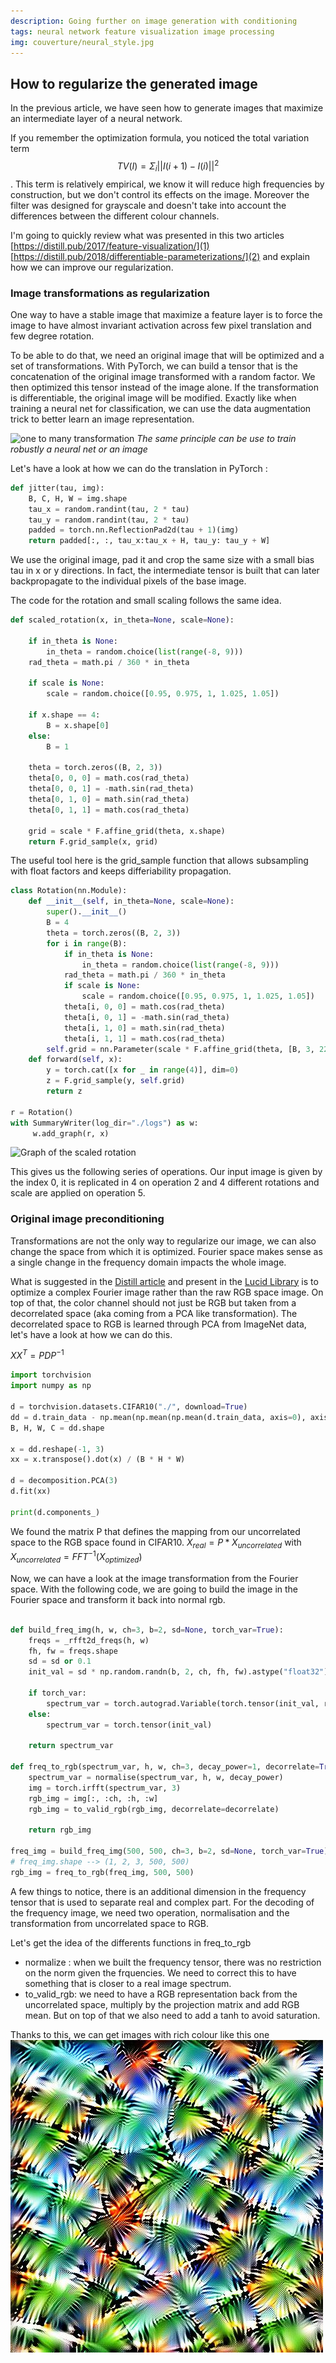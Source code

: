 ```yaml
---
description: Going further on image generation with conditioning
tags: neural network feature visualization image processing
img: couverture/neural_style.jpg
---
```


## How to regularize the generated image

In the previous article, we have seen how to generate images that maximize an intermediate layer of a neural network.

If you remember the optimization formula, you noticed the total variation term $$ TV(I) = \Sigma_i ||I(i+1) - I(i)||^2 $$.
This term is relatively empirical, we know it will reduce high frequencies by construction, but we don't control its effects on the image. Moreover the filter was designed for grayscale and doesn't take into account the differences between the different colour channels.

I'm going to quickly review what was presented in this two articles [https://distill.pub/2017/feature-visualization/](1) [https://distill.pub/2018/differentiable-parameterizations/](2) and explain how we can improve our regularization.

### Image transformations as regularization
One way to have a stable image that maximize a feature layer is to force the image to have almost invariant activation across few pixel translation and few degree rotation.

To be able to do that, we need an original image that will be optimized and a set of transformations. With PyTorch, we can build a tensor that is the concatenation of the original image transformed with a random factor. We then optimized this tensor instead of the image alone. If the transformation is differentiable, the original image will be modified. 
Exactly like when training a neural net for classification, we can use the data augmentation trick to better learn an image representation.

![one to many transformation](https://proxy.duckduckgo.com/iu/?u=https%3A%2F%2Fcdn-images-1.medium.com%2Fmax%2F1000%2F1*C8hNiOqur4OJyEZmC7OnzQ.png&f=1)
*The same principle can be use to train robustly a neural net or an image*


Let's have a look at how we can do the translation in PyTorch : 

```python
def jitter(tau, img):
    B, C, H, W = img.shape
    tau_x = random.randint(tau, 2 * tau)
    tau_y = random.randint(tau, 2 * tau)
    padded = torch.nn.ReflectionPad2d(tau + 1)(img)
    return padded[:, :, tau_x:tau_x + H, tau_y: tau_y + W]
```

We use the original image, pad it and crop the same size with a small bias tau in x or y directions.
In fact, the intermediate tensor is built that can later backpropagate to the individual pixels of the base image. 

The code for the rotation and small scaling follows the same idea.

```python
def scaled_rotation(x, in_theta=None, scale=None):

    if in_theta is None:
        in_theta = random.choice(list(range(-8, 9)))
    rad_theta = math.pi / 360 * in_theta

    if scale is None:
        scale = random.choice([0.95, 0.975, 1, 1.025, 1.05])

    if x.shape == 4:
        B = x.shape[0]
    else:
        B = 1

    theta = torch.zeros((B, 2, 3))
    theta[0, 0, 0] = math.cos(rad_theta)
    theta[0, 0, 1] = -math.sin(rad_theta)
    theta[0, 1, 0] = math.sin(rad_theta)
    theta[0, 1, 1] = math.cos(rad_theta)

    grid = scale * F.affine_grid(theta, x.shape)
    return F.grid_sample(x, grid)
```

The useful tool here is the grid_sample function that allows subsampling with float factors and keeps differiability propagation.

```python
class Rotation(nn.Module):
    def __init__(self, in_theta=None, scale=None):
        super().__init__()
        B = 4
        theta = torch.zeros((B, 2, 3))
        for i in range(B):
            if in_theta is None:
                in_theta = random.choice(list(range(-8, 9)))
            rad_theta = math.pi / 360 * in_theta
            if scale is None:
                scale = random.choice([0.95, 0.975, 1, 1.025, 1.05])
            theta[i, 0, 0] = math.cos(rad_theta)
            theta[i, 0, 1] = -math.sin(rad_theta)
            theta[i, 1, 0] = math.sin(rad_theta)
            theta[i, 1, 1] = math.cos(rad_theta)
        self.grid = nn.Parameter(scale * F.affine_grid(theta, [B, 3, 224, 224]))
    def forward(self, x):
        y = torch.cat([x for _ in range(4)], dim=0)
        z = F.grid_sample(y, self.grid)
        return z

r = Rotation()
with SummaryWriter(log_dir="./logs") as w:
     w.add_graph(r, x)

```

![Graph of the scaled rotation]({{site.baseurl}}/assets/images/scaled_rotation_op.png)


This gives us the following series of operations. Our input image is given by the index 0, it is replicated in 4 on operation 2 and 4 different rotations and scale are applied on operation 5.


### Original image preconditioning
Transformations are not the only way to regularize our image, we can also change the space from which it is optimized. Fourier space makes sense as a single change in the frequency domain impacts the whole image.

What is suggested in the [Distill article](https://distill.pub/2018/differentiable-parameterizations/) and present in the [Lucid Library](https://github.com/tensorflow/lucid) is to optimize a complex Fourier image rather than the raw RGB space image. On top of that, the color channel should not just be RGB but taken from a decorrelated space (aka coming from a PCA like transformation). The decorrelated space to RGB is learned through PCA from ImageNet data, let's have a look at how we can do this.

$XX^T = PDP^{-1}$

```python
import torchvision
import numpy as np

d = torchvision.datasets.CIFAR10("./", download=True)
dd = d.train_data - np.mean(np.mean(np.mean(d.train_data, axis=0), axis=0), axis=0)
B, H, W, C = dd.shape 

x = dd.reshape(-1, 3)
xx = x.transpose().dot(x) / (B * H * W)

d = decomposition.PCA(3)
d.fit(xx)

print(d.components_)
```

We found the matrix P that defines the mapping from our uncorrelated space to the RGB space found in CIFAR10. 
$X_{real} = P * X_{uncorrelated}$
with $X_{uncorrelated} = FFT^{-1}(X_{optimized})$


Now, we can have a look at the image transformation from the Fourier space. With the following code, we are going to build the image in the Fourier space and transform it back into normal rgb.

```python

def build_freq_img(h, w, ch=3, b=2, sd=None, torch_var=True):
    freqs = _rfft2d_freqs(h, w)
    fh, fw = freqs.shape
    sd = sd or 0.1
    init_val = sd * np.random.randn(b, 2, ch, fh, fw).astype("float32")

    if torch_var:
        spectrum_var = torch.autograd.Variable(torch.tensor(init_val, requires_grad=True))
    else:
        spectrum_var = torch.tensor(init_val)

    return spectrum_var

def freq_to_rgb(spectrum_var, h, w, ch=3, decay_power=1, decorrelate=True):
    spectrum_var = normalise(spectrum_var, h, w, decay_power)
    img = torch.irfft(spectrum_var, 3)
    rgb_img = img[:, :ch, :h, :w]
    rgb_img = to_valid_rgb(rgb_img, decorrelate=decorrelate)

    return rgb_img

freq_img = build_freq_img(500, 500, ch=3, b=2, sd=None, torch_var=True)
# freq_img.shape --> (1, 2, 3, 500, 500)
rgb_img = freq_to_rgb(freq_img, 500, 500)

```
A few things to notice, there is an additional dimension in the frequency tensor that is used to separate real and complex part.
For the decoding of the frequency image, we need two operation, normalisation and the transformation from uncorrelated space to RGB.

Let's get the idea of the differents functions in freq_to_rgb
- normalize : when we built the frequency tensor, there was no restriction on the norm given the frquencies. We need to correct this to have something that is closer to a real image spectrum.
- to_valid_rgb: we need to have a RGB representation back from the uncorrelated space, multiply by the projection matrix and add RGB mean. But on top of that we also need to add a tanh to avoid saturation. 

Thanks to this, we can get images with rich colour like this one
![Image](https://raw.githubusercontent.com/AdMoR/neural-styles/master/images/resnet18_3-LayerExcitationLoss2%2BBatchDiversity-4-0.001-100-1024-2.jpg) 